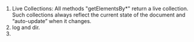 1.  Live Collections: All methods "getElementsBy*" return a live collection. Such collections always reflect the current state of the document and “auto-update” when it changes.
2. log and dir.
3.